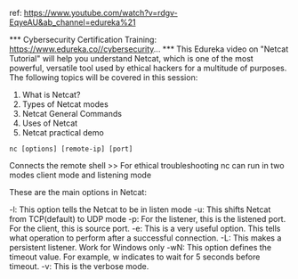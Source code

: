 ref: https://www.youtube.com/watch?v=rdgv-EqyeAU&ab_channel=edureka%21

***  Cybersecurity Certification Training: https://www.edureka.co//cybersecurity... ***
This Edureka video on "Netcat Tutorial" will help you understand Netcat, which is one of the most powerful, versatile tool used by ethical hackers for a multitude of purposes. The following topics will be covered in this session:

1. What is Netcat?
2. Types of Netcat modes
3. Netcat General Commands
4. Uses of Netcat
5. Netcat practical demo

```
nc [options] [remote-ip] [port]
```

Connects the remote shell >> For ethical troubleshooting 
nc can run in two modes client mode and listening mode 

These are the main options in Netcat:

-l: This option tells the Netcat to be in listen mode
-u: This shifts Netcat from TCP(default) to UDP mode
-p: For the listener, this is the listened port. For the client, this is source port.
-e: This is a very useful option. This tells what operation to perform after a successful connection.
-L: This makes a persistent listener. Work for Windows only
-wN: This option defines the timeout value. For example, w indicates to wait for 5 seconds before timeout.
-v: This is the verbose mode.

